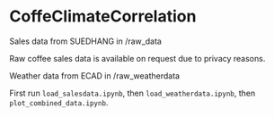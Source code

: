 # CoffeClimateCorrelation

Sales data from SUEDHANG in /raw_data 

Raw coffee sales data is available on request due to privacy reasons.


Weather data from ECAD in /raw_weatherdata

First run ```load_salesdata.ipynb```, then ```load_weatherdata.ipynb```, then ```plot_combined_data.ipynb```.


 
